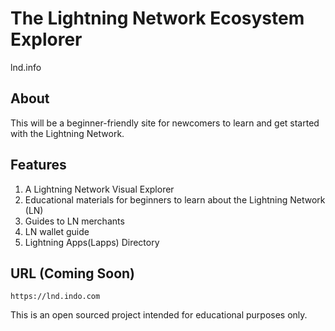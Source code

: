 # The Lightning Network Ecosystem Explorer
lnd.info

## About
This will be a beginner-friendly site for newcomers to learn and get started with the Lightning Network. 

## Features
1. A Lightning Network Visual Explorer
2. Educational materials for beginners to learn about the Lightning Network (LN)
3. Guides to LN merchants
4. LN wallet guide
5. Lightning Apps(Lapps) Directory

## URL (Coming Soon)
```https://lnd.indo.com```

This is an open sourced project intended for educational purposes only.
